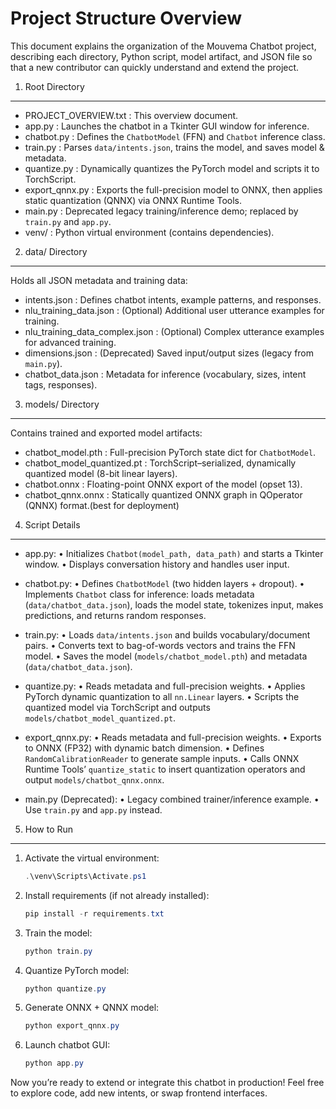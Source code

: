 Project Structure Overview
==========================

This document explains the organization of the Mouvema Chatbot project, describing each directory, Python script, model artifact, and JSON file so that a new contributor can quickly understand and extend the project.

1. Root Directory
-----------------
- PROJECT_OVERVIEW.txt      : This overview document.
- app.py                    : Launches the chatbot in a Tkinter GUI window for inference.
- chatbot.py                : Defines the `ChatbotModel` (FFN) and `Chatbot` inference class.
- train.py                  : Parses `data/intents.json`, trains the model, and saves model & metadata.
- quantize.py               : Dynamically quantizes the PyTorch model and scripts it to TorchScript.
- export_qnnx.py            : Exports the full-precision model to ONNX, then applies static quantization (QNNX) via ONNX Runtime Tools.
- main.py                   : Deprecated legacy training/inference demo; replaced by `train.py` and `app.py`.
- venv/                     : Python virtual environment (contains dependencies).

2. data/ Directory
------------------
Holds all JSON metadata and training data:

- intents.json                   : Defines chatbot intents, example patterns, and responses.
- nlu_training_data.json         : (Optional) Additional user utterance examples for training.
- nlu_training_data_complex.json : (Optional) Complex utterance examples for advanced training.
- dimensions.json                : (Deprecated) Saved input/output sizes (legacy from `main.py`).
- chatbot_data.json              : Metadata for inference (vocabulary, sizes, intent tags, responses).

3. models/ Directory
--------------------
Contains trained and exported model artifacts:

- chatbot_model.pth          : Full-precision PyTorch state dict for `ChatbotModel`.
- chatbot_model_quantized.pt : TorchScript–serialized, dynamically quantized model (8-bit linear layers).
- chatbot.onnx               : Floating-point ONNX export of the model (opset 13).
- chatbot_qnnx.onnx          : Statically quantized ONNX graph in QOperator (QNNX) format.(best for deployment)

4. Script Details
-----------------

- app.py:
  • Initializes `Chatbot(model_path, data_path)` and starts a Tkinter window.
  • Displays conversation history and handles user input.

- chatbot.py:
  • Defines `ChatbotModel` (two hidden layers + dropout).
  • Implements `Chatbot` class for inference: loads metadata (`data/chatbot_data.json`), loads the model state, tokenizes input, makes predictions, and returns random responses.

- train.py:
  • Loads `data/intents.json` and builds vocabulary/document pairs.
  • Converts text to bag-of-words vectors and trains the FFN model.
  • Saves the model (`models/chatbot_model.pth`) and metadata (`data/chatbot_data.json`).

- quantize.py:
  • Reads metadata and full-precision weights.
  • Applies PyTorch dynamic quantization to all `nn.Linear` layers.
  • Scripts the quantized model via TorchScript and outputs `models/chatbot_model_quantized.pt`.

- export_qnnx.py:
  • Reads metadata and full-precision weights.
  • Exports to ONNX (FP32) with dynamic batch dimension.
  • Defines `RandomCalibrationReader` to generate sample inputs.
  • Calls ONNX Runtime Tools’ `quantize_static` to insert quantization operators and output `models/chatbot_qnnx.onnx`.

- main.py (Deprecated):
  • Legacy combined trainer/inference example.
  • Use `train.py` and `app.py` instead.

5. How to Run
-------------

1. Activate the virtual environment:
   ```powershell
   .\venv\Scripts\Activate.ps1
   ```
2. Install requirements (if not already installed):
   ```powershell
   pip install -r requirements.txt
   ```
3. Train the model:
   ```powershell
   python train.py
   ```
4. Quantize PyTorch model:
   ```powershell
   python quantize.py
   ```
5. Generate ONNX + QNNX model:
   ```powershell
   python export_qnnx.py
   ```
6. Launch chatbot GUI:
   ```powershell
   python app.py
   ```

Now you’re ready to extend or integrate this chatbot in production! Feel free to explore code, add new intents, or swap frontend interfaces.
